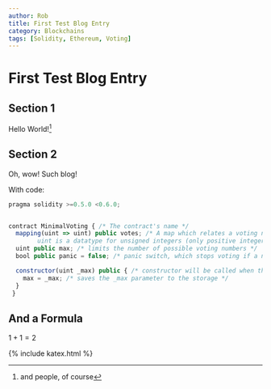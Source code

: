 ```yaml
---
author: Rob
title: First Test Blog Entry
category: Blockchains
tags: [Solidity, Ethereum, Voting]
---
```


First Test Blog Entry
======================

## Section 1
Hello World![^1]

## Section 2
Oh, wow! Such blog!

With code:
```javascript
pragma solidity >=0.5.0 <0.6.0;


contract MinimalVoting { /* The contract's name */
  mapping(uint => uint) public votes; /* A map which relates a voting number to the amount of its votes 
		uint is a datatype for unsigned integers (only positive integers) */
  uint public max; /* limits the number of possible voting numbers */
  bool public panic = false; /* panic switch, which stops voting if a number received the maximum amount of votes by reaching the maximum of an integer */

  constructor(uint _max) public { /* constructor will be called when the contract is created */
    max = _max; /* saves the _max parameter to the storage */
  }
 }
```
## And a Formula
$1 + 1 = 2$

[^1]: and people, of course

{% include katex.html %}

[//]: # ( #Solidity #Voting #Ethereum )
